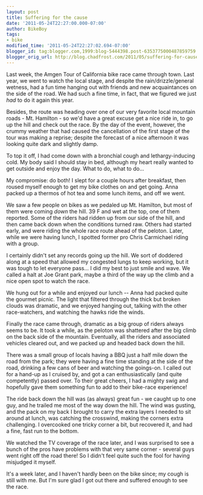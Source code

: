 ```yaml
---
layout: post
title: Suffering for the cause
date: '2011-05-24T22:27:00.000-07:00'
author: BikeBoy
tags:
- bike
modified_time: '2011-05-24T22:27:02.694-07:00'
blogger_id: tag:blogger.com,1999:blog-5444398.post-6353775000487859759
blogger_orig_url: http://blog.chadfrost.com/2011/05/suffering-for-cause.html
---
```


Last week, the Amgen Tour of California bike race came through town. Last 
year, we went to watch the local stage, and despite the rain/drizzle/general 
wetness, had a fun time hanging out with friends and new acquaintances on the 
side of the road. We had such a fine time, in fact, that we figured we just 
*had* to do it again this year. 
<!--more-->

Besides, the route was heading over one of our very favorite local mountain 
roads - Mt. Hamilton - so we'd have a great excuse get a nice ride in, to go 
up the hill and check out the race. By the day of the event, however, the 
crummy weather that had caused the cancellation of the first stage of the tour 
was making a reprise; despite the forecast of a nice afternoon it was looking 
quite dark and slightly damp. 

To top it off, I had come down with a bronchial cough and lethargy-inducing 
cold. My body said I should stay in bed, although my heart really wanted to 
get outside and enjoy the day. What to do, what to do... 

My compromise: do both! I slept for a couple hours after breakfast, then 
roused myself enough to get my bike clothes on and get going. Anna packed up a 
thermos of hot tea and some lunch items, and off we went. 

We saw a few people on bikes as we pedaled up Mt. Hamilton, but most of them 
were coming *down* the hill. 39 F and wet at the top, one of them reported. 
Some of the riders had ridden up from our side of the hill, and then came back 
down when the conditions turned raw. Others had started early, and were riding 
the whole race route ahead of the peloton. Later, while we were having lunch, 
I spotted former pro Chris Carmichael riding with a group. 

I certainly didn't set any records going up the hill. We sort of doddered 
along at a speed that allowed my congested lungs to keep working, but it was 
tough to let everyone pass... I did my best to just smile and wave. We called 
a halt at Joe Grant park, maybe a third of the way up the climb and a nice 
open spot to watch the race. 

We hung out for a while and enjoyed our lunch -- Anna had packed quite the 
gourmet picnic. The light that filtered through the thick but broken clouds 
was dramatic, and we enjoyed hanging out, talking with the other 
race-watchers, and watching the hawks ride the winds. 

Finally the race came through, dramatic as a big group of riders always seems 
to be. It took a while, as the peloton was shattered after the big climb on 
the back side of the mountain. Eventually, all the riders and associated 
vehicles cleared out, and we packed up and headed back down the hill. 

There was a small group of locals having a BBQ just a half mile down the road 
from the park; they were having a fine time standing at the side of the road, 
drinking a few cans of beer and watching the goings-on. I called out for a 
hand-up as I cruised by, and got a can enthusiastically (and quite 
competently) passed over. To their great cheers, I had a mighty swig and 
hopefully gave them something fun to add to their bike-race experience! 

The ride back down the hill was (as always) great fun - we caught up to one 
guy, and he trailed me most of the way down the hill. The wind was gusting, 
and the pack on my back I brought to carry the extra layers I needed to sit 
around at lunch, was catching the crosswind, making the corners extra 
challenging. I overcooked one tricky corner a bit, but recovered it, and had a 
fine, fast run to the bottom. 

We watched the TV coverage of the race later, and I was surprised to see a 
bunch of the pros have problems with that very same corner - several guys went 
right off the road there! So I didn't feel quite such the fool for having 
misjudged it myself. 

It's a week later, and I haven't hardly been on the bike since; my cough is 
still with me. But I'm sure glad I got out there and suffered enough to see 
the race. 
